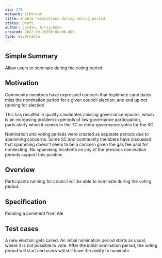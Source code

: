 ```yaml
---
sip: 278
network: Ethereum
title: Enable nominations during voting period
status: Draft
author: Jordan, Artsychoke
created: 2022-09-19T00:00:00.000
type: Governance
---
```


## Simple Summary

Allow users to nominate during the voting period.

## Motivation

Community members have expressed concern that legitimate candidates miss the nomination period for a given council election, and end up not running for election. 

This has resulted in quality candidates missing governance epochs, which is an increasing problem in periods of low governance participation, particularly when it comes to the TC or meta-governance votes for the SC.

Nomination and voting periods were created as separate periods due to spamming concerns. Some SC and community members have discussed that spamming doesn't seem to be a concern given the gas fee paid for nominating. No spamming incidents on any of the previous nomination periods support this position.  

## Overview
Participants running for council will be able to nominate during the voting period. 

## Specification
Pending a comment from Ale

## Test cases
A new election gets called. An initial nomination period starts as usual, where it is not possible to vote. After the initial nomination period, the voting period will start and users will still have the ability to nominate. 
